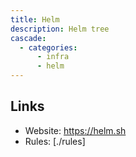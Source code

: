 ```yaml
---
title: Helm
description: Helm tree
cascade:
  - categories:
      - infra
      - helm
---
```


## Links

- Website: https://helm.sh
- Rules: [./rules]
